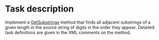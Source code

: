 # Task description

Implement a [GetSubstrings](/SequencesTask/Sequences.cs#L24) method that finds all adjacent substrings of a given length in the source string of digits in the order they appear. Detailed task definitions are given in the XML comments on the method.